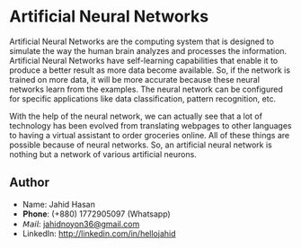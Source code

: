 # Artificial Neural Networks 

Artificial Neural Networks are the computing system that is designed to simulate the way the human brain analyzes and processes the information. Artificial Neural Networks have self-learning capabilities that enable it to produce a better result as more data become available. So, if the network is trained on more data, it will be more accurate because these neural networks learn from the examples. The neural network can be configured for specific applications like data classification, pattern recognition, etc.

With the help of the neural network, we can actually see that a lot of technology has been evolved from translating webpages to other languages to having a virtual assistant to order groceries online. All of these things are possible because of neural networks. So, an artificial neural network is nothing but a network of various artificial neurons.


## Author
+ Name: Jahid Hasan
+ 𝐏𝐡𝐨𝐧𝐞:   (+880) 1772905097 (Whatsapp)
+ 𝘔𝘢𝘪𝘭:     jahidnoyon36@gmail.com
+ LinkedIn: http://linkedin.com/in/hellojahid
